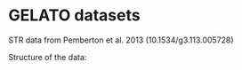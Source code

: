 
GELATO datasets
===============

STR data from Pemberton et al. 2013 (10.1534/g3.113.005728)

Structure of the data:

